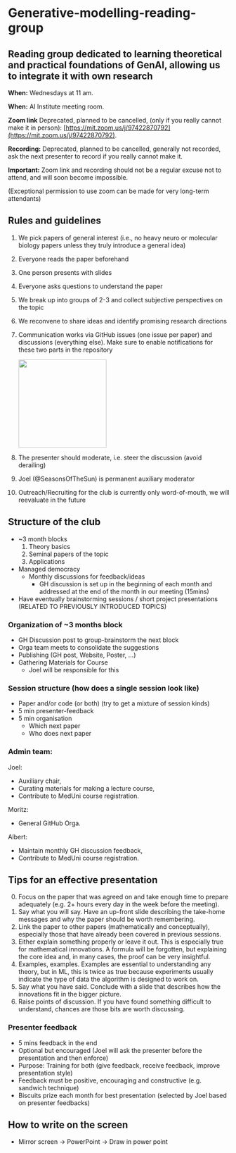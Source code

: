 # Generative-modelling-reading-group

## Reading group dedicated to learning theoretical and practical foundations of GenAI, allowing us to integrate it with own research

**When:** Wednesdays at 11 am.

**When:** AI Institute meeting room.

**Zoom link** Deprecated, planned to be cancelled, (only if you really cannot make it in person): [https://mit.zoom.us/j/97422870792](https://mit.zoom.us/j/97422870792).

**Recording:** Deprecated, planned to be cancelled, generally not recorded, ask the next presenter to record if you really cannot make it.

**Important:** Zoom link and recording should not be a regular excuse not to attend, and will soon become impossible.

(Exceptional permission to use zoom can be made for very long-term attendants)



## Rules and guidelines

1) We pick papers of general interest (i.e., no heavy neuro or molecular biology papers unless they truly introduce a general idea)
2) Everyone reads the paper beforehand
3) One person presents with slides
5) Everyone asks questions to understand the paper
6) We break up into groups of 2-3 and collect subjective perspectives on the topic
7) We reconvene to share ideas and identify promising research directions
8) Communication works via GitHub issues (one issue per paper) and discussions (everything else). Make sure to enable notifications for these two parts in the repository

   <img src="https://github.com/user-attachments/assets/574d7399-778f-40de-8f0b-911d7818082a" width="200">
9) The presenter should moderate, i.e. steer the discussion (avoid derailing)
10) Joel (@SeasonsOfTheSun) is permanent auxiliary moderator
11) Outreach/Recruiting for the club is currently only word-of-mouth, we will reevaluate in the future   


## Structure of the club
* ~3 month blocks
  1. Theory basics
  2. Seminal papers of the topic
  3. Applications
* Managed democracy
  * Monthly discussions for feedback/ideas
    * GH discussion is set up in the beginning of each month and addressed at the end of the month in our meeting (15mins)
* Have eventually brainstorming sessions / short project presentations (RELATED TO PREVIOUSLY INTRODUCED TOPICS)


### Organization of ~3 months block
* GH Discussion post to group-brainstorm the next block
* Orga team meets to consolidate the suggestions
* Publishing (GH post, Website, Poster, …)
* Gathering Materials for Course 
  *	Joel will be responsible for this
    
### Session structure (how does a single session look like)
  * Paper and/or code (or both) (try to get a mixture of session kinds)
  * 5 min presenter-feedback
  * 5 min organisation
    * Which next paper
    * Who does next paper
   
### Admin team:  
  
Joel: 
* Auxiliary chair,
* Curating materials for making a lecture course,
* Contribute to MedUni course registration.
  
Moritz:
* General GitHub Orga.
  
Albert: 
* Maintain monthly GH discussion feedback,	
* Contribute to MedUni course registration.

## Tips for an effective presentation

0) Focus on the paper that was agreed on and take enough time to prepare adequately (e.g. 2+ hours every day in the week before the meeting).
1) Say what you will say. Have an up-front slide describing the take-home messages and why the paper should be worth remembering.
2) Link the paper to other papers (mathematically and conceptually), especially those that have already been covered in previous sessions.
3) Either explain something properly or leave it out. This is especially true for mathematical innovations. A formula will be forgotten, but explaining the core idea and, in many cases, the proof can be very insightful.
4) Examples, examples. Examples are essential to understanding any theory, but in ML, this is twice as true because experiments usually indicate the type of data the algorithm is designed to work on.
5) Say what you have said. Conclude with a slide that describes how the innovations fit in the bigger picture.
6) Raise points of discussion. If you have found something difficult to understand, chances are those bits are worth discussing.
  
### Presenter feedback
* 5 mins feedback in the end
* Optional but encouraged (Joel will ask the presenter before the presentation and then enforce)
* Purpose: Training for both (give feedback, receive feedback, improve presentation style)
* Feedback must be positive, encouraging and constructive (e.g. sandwich technique)
* Biscuits prize each month for best presentation (selected by Joel based on presenter feedbacks)


## How to write on the screen
* Mirror screen -> PowerPoint -> Draw in power point
